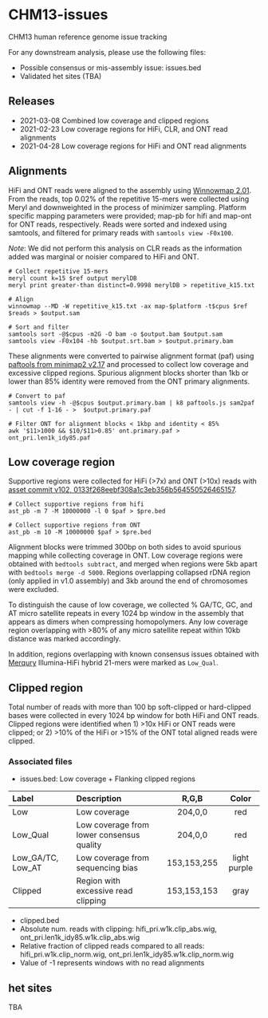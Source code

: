 # CHM13-issues
CHM13 human reference genome issue tracking

For any downstream analysis, please use the following files:
* Possible consensus or mis-assembly issue: issues.bed
* Validated het sites (TBA)

## Releases
* 2021-03-08 Combined low coverage and clipped regions
* 2021-02-23 Low coverage regions for HiFi, CLR, and ONT read alignments
* 2021-04-28 Low coverage regions for HiFi and ONT read alignments

## Alignments
HiFi and ONT reads were aligned to the assembly using [Winnowmap 2.01](https://github.com/marbl/Winnowmap/releases). From the reads, top 0.02% of the repetitive 15-mers were collected using Meryl and downweighted in the process of minimizer sampling. Platform specific mapping parameters were provided; map-pb for hifi and map-ont for ONT reads, respectively. Reads were sorted and indexed using samtools, and filtered for primary reads with `samtools view -F0x100`.

*Note*: We did not perform this analysis on CLR reads as the information added was marginal or noisier compared to HiFi and ONT.


```shell
# Collect repetitive 15-mers
meryl count k=15 $ref output merylDB
meryl print greater-than distinct=0.9998 merylDB > repetitive_k15.txt

# Align
winnowmap --MD -W repetitive_k15.txt -ax map-$platform -t$cpus $ref $reads > $output.sam

# Sort and filter
samtools sort -@$cpus -m2G -O bam -o $output.bam $output.sam
samtools view -F0x104 -hb $output.srt.bam > $output.primary.bam
```

These alignments were converted to pairwise alignment format (paf) using [paftools from minimap2 v2.17](https://github.com/lh3/minimap2/tree/master/misc) and processed to collect low coverage and excessive clipped regions.
Spurious alignment blocks shorter than 1kb or lower than 85% identity were removed from the ONT primary alignments.

```shell
# Convert to paf
samtools view -h -@$cpus $output.primary.bam | k8 paftools.js sam2paf - | cut -f 1-16 - >  $output.primary.paf

# Filter ONT for alignment blocks < 1kbp and identity < 85%
awk '$11>1000 && $10/$11>0.85' ont.primary.paf > ont_pri.len1k_idy85.paf
```

## Low coverage region
Supportive regions were collected for HiFi (>7x) and ONT (>10x) reads with [asset commit v102, 0133f268eebf308a1c3eb356b564550526465157](https://github.com/dfguan/asset).

```shell
# Collect supportive regions from hifi
ast_pb -m 7 -M 10000000 -l 0 $paf > $pre.bed

# Collect supportive regions from ONT
ast_pb -m 10 -M 10000000 $paf > $pre.bed
```

Alignment blocks were trimmed 300bp on both sides to avoid spurious mapping while collecting coverage in ONT. Low coverage regions were obtained with `bedtools subtract`, and merged when regions were 5kb apart with `bedtools merge -d 5000`. Regions overlapping collapsed rDNA region (only applied in v1.0 assembly) and 3kb around the end of chromosomes were excluded.

To distinguish the cause of low coverage, we collected % GA/TC, GC, and AT micro satellite repeats in every 1024 bp window in the assembly that appears as dimers when compressing homopolymers. Any low coverage region overlapping with >80% of any micro satellite repeat within 10kb distance was marked accordingly.

In addition, regions overlapping with known consensus issues obtained with [Merqury](https://github.com/marbl/merqury) Illumina-HiFi hybrid 21-mers were marked as `Low_Qual`.

## Clipped region
Total number of reads with more than 100 bp soft-clipped or hard-clipped bases were collected in every 1024 bp window for both HiFi and ONT reads. Clipped regions were identified when 1) >10x HiFi or ONT reads were clipped; or 2) >10% of the HiFi or >15% of the ONT total aligned reads were clipped.

### Associated files
* issues.bed: Low coverage + Flanking clipped regions

| Label | Description | R,G,B | Color|
| :--- | :--- | :---: | :---: |
| Low | Low coverage | 204,0,0 | red |
| Low_Qual | Low coverage from lower consensus quality | 204,0,0 | red |
| Low_GA/TC, Low_AT | Low coverage from sequencing bias | 153,153,255 | light purple |
| Clipped | Region with excessive read clipping | 153,153,153 | gray |

* clipped.bed
* Absolute num. reads with clipping: hifi_pri.w1k.clip_abs.wig, ont_pri.len1k_idy85.w1k.clip_abs.wig
* Relative fraction of clipped reads compared to all reads: hifi_pri.w1k.clip_norm.wig, ont_pri.len1k_idy85.w1k.clip_norm.wig
* Value of -1 represents windows with no read alignments

## het sites

TBA

